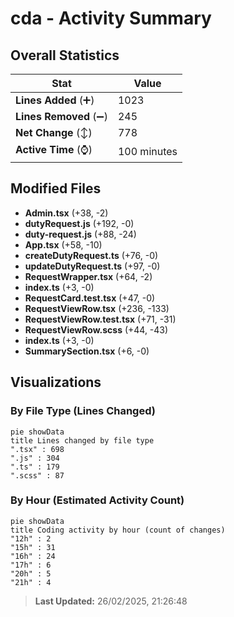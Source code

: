 # cda - Activity Summary 

## Overall Statistics

| Stat                   | Value                                                             |
| ---------------------- | ----------------------------------------------------------------- |
| **Lines Added** (➕)   | 1023                                          |
| **Lines Removed** (➖) | 245                                        |
| **Net Change** (↕)    | 778                |
| **Active Time** (⌚)   | 100 minutes |


## Modified Files
- **Admin.tsx** (+38, -2)
- **dutyRequest.js** (+192, -0)
- **duty-request.js** (+88, -24)
- **App.tsx** (+58, -10)
- **createDutyRequest.ts** (+76, -0)
- **updateDutyRequest.ts** (+97, -0)
- **RequestWrapper.tsx** (+64, -2)
- **index.ts** (+3, -0)
- **RequestCard.test.tsx** (+47, -0)
- **RequestViewRow.tsx** (+236, -133)
- **RequestViewRow.test.tsx** (+71, -31)
- **RequestViewRow.scss** (+44, -43)
- **index.ts** (+3, -0)
- **SummarySection.tsx** (+6, -0)

## Visualizations

### By File Type (Lines Changed)

```mermaid
pie showData
title Lines changed by file type
".tsx" : 698
".js" : 304
".ts" : 179
".scss" : 87
```

### By Hour (Estimated Activity Count)

```mermaid
pie showData
title Coding activity by hour (count of changes)
"12h" : 2
"15h" : 31
"16h" : 24
"17h" : 6
"20h" : 5
"21h" : 4
```


> **Last Updated:** 26/02/2025, 21:26:48